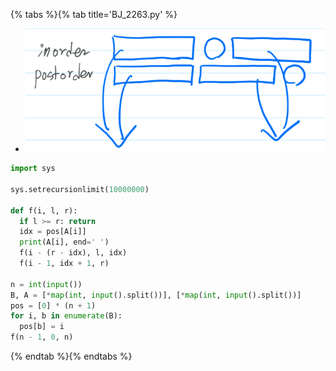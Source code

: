 {% tabs %}{% tab title='BJ_2263.py' %}

* ![BJ_2263](images/20210718_174312.png)

```py
import sys

sys.setrecursionlimit(10000000)

def f(i, l, r):
  if l >= r: return
  idx = pos[A[i]]
  print(A[i], end=' ')
  f(i - (r - idx), l, idx)
  f(i - 1, idx + 1, r)

n = int(input())
B, A = [*map(int, input().split())], [*map(int, input().split())]
pos = [0] * (n + 1)
for i, b in enumerate(B):
  pos[b] = i
f(n - 1, 0, n)
```

{% endtab %}{% endtabs %}
